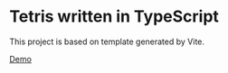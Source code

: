 # Tetris written in TypeScript

This project is based on template generated by Vite.

[Demo](https://cozy-gnome-c9331a.netlify.app)
